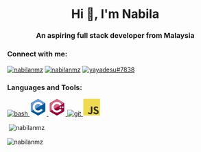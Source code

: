 <h1 align="center">Hi 👋, I'm Nabila</h1>
<h3 align="center">An aspiring full stack developer from Malaysia</h3>

<h3 align="left">Connect with me:</h3>
<p align="left">
<a href="https://linkedin.com/in/nabilanmz" target="blank"><img align="center" src="https://raw.githubusercontent.com/rahuldkjain/github-profile-readme-generator/master/src/images/icons/Social/linked-in-alt.svg" alt="nabilanmz" height="30" width="40" /></a>
<a href="https://www.leetcode.com/nabilanmz" target="blank"><img align="center" src="https://raw.githubusercontent.com/rahuldkjain/github-profile-readme-generator/master/src/images/icons/Social/leet-code.svg" alt="nabilanmz" height="30" width="40" /></a>
<a href="https://discord.gg/yayadesu#7838" target="blank"><img align="center" src="https://raw.githubusercontent.com/rahuldkjain/github-profile-readme-generator/master/src/images/icons/Social/discord.svg" alt="yayadesu#7838" height="30" width="40" /></a>
</p>

<h3 align="left">Languages and Tools:</h3>
<p align="left"> <a href="https://www.gnu.org/software/bash/" target="_blank" rel="noreferrer"> <img src="https://www.vectorlogo.zone/logos/gnu_bash/gnu_bash-icon.svg" alt="bash" width="40" height="40"/> </a> <a href="https://www.cprogramming.com/" target="_blank" rel="noreferrer"> <img src="https://raw.githubusercontent.com/devicons/devicon/master/icons/c/c-original.svg" alt="c" width="40" height="40"/> </a> <a href="https://www.w3schools.com/cpp/" target="_blank" rel="noreferrer"> <img src="https://raw.githubusercontent.com/devicons/devicon/master/icons/cplusplus/cplusplus-original.svg" alt="cplusplus" width="40" height="40"/> </a> <a href="https://git-scm.com/" target="_blank" rel="noreferrer"> <img src="https://www.vectorlogo.zone/logos/git-scm/git-scm-icon.svg" alt="git" width="40" height="40"/> </a> <a href="https://developer.mozilla.org/en-US/docs/Web/JavaScript" target="_blank" rel="noreferrer"> <img src="https://raw.githubusercontent.com/devicons/devicon/master/icons/javascript/javascript-original.svg" alt="javascript" width="40" height="40"/> </a> </p>

<!-- <p><img align="left" src="https://github-readme-stats.vercel.app/api/top-langs?username=nabilanmz&count_private=true&show_icons=true&locale=en&layout=compact" alt="nabilanmz" /></p>
-->
<p>&nbsp;<img align="center" src="https://github-readme-stats.vercel.app/api?username=nabilanmz&count_private=true&show_icons=true&locale=en" alt="nabilanmz" /></p>

<p><img align="center" src="https://github-readme-streak-stats.herokuapp.com/?user=nabilanmz&" alt="nabilanmz" /></p>
